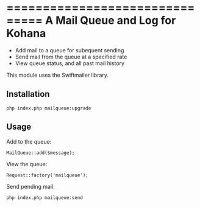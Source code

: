 ===============================
A Mail Queue and Log for Kohana
===============================

* Add mail to a queue for subequent sending
* Send mail from the queue at a specified rate
* View queue status, and all past mail history

This module uses the Swiftmailer library.

Installation
------------

	php index.php mailqueue:upgrade

Usage
-----

Add to the queue:

	MailQueue::add($message);

View the queue:

	Request::factory('mailqueue');

Send pending mail:

	php index.php mailqueue:send